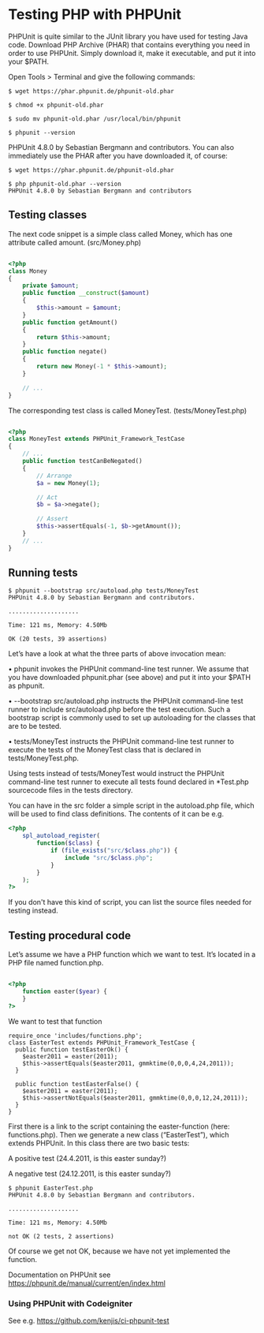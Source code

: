 # Testing PHP with  PHPUnit

PHPUnit is quite similar to the JUnit library you have used for testing Java code. Download PHP Archive (PHAR) that contains everything you need in order to use PHPUnit. Simply download it, make it executable, and put it into your $PATH.

Open Tools > Terminal and give the following commands:
```
$ wget https://phar.phpunit.de/phpunit-old.phar 

$ chmod +x phpunit-old.phar

$ sudo mv phpunit-old.phar /usr/local/bin/phpunit

$ phpunit --version
```

PHPUnit 4.8.0 by Sebastian Bergmann and contributors.
You can also immediately use the PHAR after you have downloaded it, of course:
```
$ wget https://phar.phpunit.de/phpunit-old.phar

$ php phpunit-old.phar --version
PHPUnit 4.8.0 by Sebastian Bergmann and contributors
```

## Testing classes

The next code snippet is a simple class called Money, which has one attribute called amount. (src/Money.php)
```php

<?php
class Money
{
    private $amount;
    public function __construct($amount)
    {
        $this->amount = $amount;
    }
    public function getAmount()
    {
        return $this->amount;
    }
    public function negate()
    {
        return new Money(-1 * $this->amount);
    }

    // ...
}
```

The corresponding test class is called MoneyTest. (tests/MoneyTest.php)

```php

<?php
class MoneyTest extends PHPUnit_Framework_TestCase
{
    // ...
    public function testCanBeNegated()
    {
        // Arrange
        $a = new Money(1);

        // Act
        $b = $a->negate();

        // Assert
        $this->assertEquals(-1, $b->getAmount());
    }
    // ...
}

```

## Running tests

```
$ phpunit --bootstrap src/autoload.php tests/MoneyTest
PHPUnit 4.8.0 by Sebastian Bergmann and contributors.

....................

Time: 121 ms, Memory: 4.50Mb

OK (20 tests, 39 assertions)
```

Let’s have a look at what the three parts of above invocation mean:

•	phpunit invokes the PHPUnit command-line test runner. We assume that you have downloaded phpunit.phar (see above) and put it into your $PATH as phpunit.

•	--bootstrap src/autoload.php instructs the PHPUnit command-line test runner to include src/autoload.php before the test execution. Such a bootstrap script is commonly used to set up autoloading for the classes that are to be tested.

•	tests/MoneyTest instructs the PHPUnit command-line test runner to execute the tests of the MoneyTest class that is declared in tests/MoneyTest.php.

Using tests instead of tests/MoneyTest would instruct the PHPUnit command-line test runner to execute all tests found declared in *Test.php sourcecode files in the tests directory.

You can have in the src folder a simple script in the autoload.php file, which will be used to find class definitions. The contents of it can be e.g.

```php
<?php
    spl_autoload_register(
        function($class) {
            if (file_exists("src/$class.php")) { 
                include "src/$class.php";
            }
        }
    );
?>
```
If you don't have this kind of script, you can list the source files needed for testing instead.

## Testing procedural code

Let’s assume we have a PHP function which we want to test. It’s located in a PHP file named function.php.

```   php

<?php 
	function easter($year) {
	}
?>

```

We want to test that function

```
require_once 'includes/functions.php';
class EasterTest extends PHPUnit_Framework_TestCase {
  public function testEasterOk() {
    $easter2011 = easter(2011);
    $this->assertEquals($easter2011, gmmktime(0,0,0,4,24,2011));
  }
  
  public function testEasterFalse() {
    $easter2011 = easter(2011);
    $this->assertNotEquals($easter2011, gmmktime(0,0,0,12,24,2011));
  }
}
```

First there is a link to the script containing the easter-function (here: functions.php). 
Then we generate a new class (“EasterTest”), which extends PHPUnit. In this class there are two basic tests:

A positive test (24.4.2011, is this easter sunday?)

A negative test (24.12.2011, is this easter sunday?)

```
$ phpunit EasterTest.php
PHPUnit 4.8.0 by Sebastian Bergmann and contributors.

....................

Time: 121 ms, Memory: 4.50Mb

not OK (2 tests, 2 assertions)
```


Of course we get not OK, because we have not yet implemented the function.


Documentation on PHPUnit see https://phpunit.de/manual/current/en/index.html

### Using PHPUnit with Codeigniter

See e.g. https://github.com/kenjis/ci-phpunit-test

